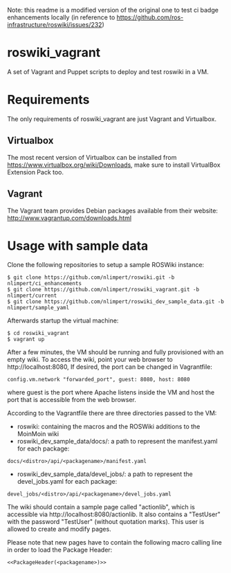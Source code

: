 Note: this readme is a modified version of the original one to test ci badge enhancements locally
(in reference to https://github.com/ros-infrastructure/roswiki/issues/232)


roswiki_vagrant
===============
A set of Vagrant and Puppet scripts to deploy and test roswiki in a VM.

Requirements
============

The only requirements of roswiki_vagrant are just Vagrant and Virtualbox.

Virtualbox
----------
The most recent version of Virtualbox can be installed from
https://www.virtualbox.org/wiki/Downloads, make sure to install VirtualBox Extension Pack too.


Vagrant
-------
The Vagrant team provides Debian packages available from their
website: http://www.vagrantup.com/downloads.html


Usage with sample data
===
Clone the following repositories to setup a sample ROSWiki instance:

```
$ git clone https://github.com/nlimpert/roswiki.git -b nlimpert/ci_enhancements
$ git clone https://github.com/nlimpert/roswiki_vagrant.git -b nlimpert/current
$ git clone https://github.com/nlimpert/roswiki_dev_sample_data.git -b nlimpert/sample_yaml
```

Afterwards startup the virtual machine:
```
$ cd roswiki_vagrant
$ vagrant up
```

After a few minutes, the VM should be running and fully provisioned with an empty wiki.
To access the wiki, point your web browser to http://localhost:8080, If desired, the port
can be changed in Vagrantfile:

```
config.vm.network "forwarded_port", guest: 8080, host: 8080
```
where guest is the port where Apache listens inside the VM and host the port that is
accessible from the web browser.

According to the Vagrantfile there are three directories passed to the VM:
- roswiki: containing the macros and the ROSWiki additions to the MoinMoin wiki
- roswiki_dev_sample_data/docs/: a path to represent the manifest.yaml for each package:
```
docs/<distro>/api/<packagename>/manifest.yaml
```
- roswiki_dev_sample_data/devel_jobs/: a path to represent the devel_jobs.yaml for each package:
```
devel_jobs/<distro>/api/<packagename>/devel_jobs.yaml
```


The wiki should contain a sample page called "actionlib", which is accessible via http://localhost:8080/actionlib.
It also contains a "TestUser" with the password "TestUser" (without quotation marks). This user is allowed to create and modify pages.

Please note that new pages have to contain the following macro calling line in order to load the Package Header:
```
<<PackageHeader(<packagename>)>>
```
